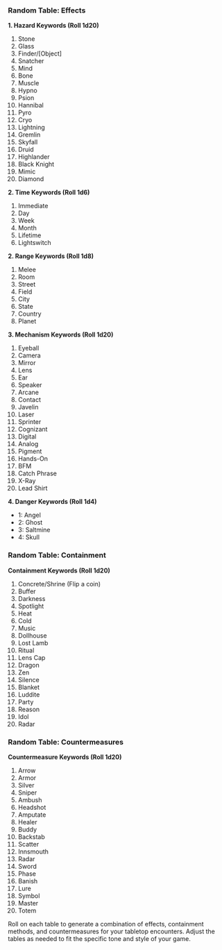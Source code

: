 ### Random Table: Effects
**1. Hazard Keywords (Roll 1d20)**
1. Stone
2. Glass
3. Finder/[Object]
4. Snatcher
5. Mind
6. Bone
7. Muscle
8. Hypno
9. Psion
10. Hannibal
11. Pyro
12. Cryo
13. Lightning
14. Gremlin
15. Skyfall
16. Druid
17. Highlander
18. Black Knight
19. Mimic
20. Diamond

**2. Time Keywords (Roll 1d6)**
1. Immediate
2. Day
3. Week
4. Month
5. Lifetime
6. Lightswitch

**2. Range Keywords (Roll 1d8)**
1. Melee
2. Room
3. Street
4. Field
5. City
6. State
7. Country
8. Planet

**3. Mechanism Keywords (Roll 1d20)**
1. Eyeball
2. Camera
3. Mirror
4. Lens
5. Ear
6. Speaker
7. Arcane
8. Contact
9. Javelin
10. Laser
11. Sprinter
12. Cognizant
13. Digital
14. Analog
15. Pigment
16. Hands-On
17. BFM
18. Catch Phrase
19. X-Ray
20. Lead Shirt

**4. Danger Keywords (Roll 1d4)**
- 1: Angel
- 2: Ghost
- 3: Saltmine
- 4: Skull

### Random Table: Containment
**Containment Keywords (Roll 1d20)**

1. Concrete/Shrine (Flip a coin)
2. Buffer
3. Darkness
4. Spotlight
5. Heat
6. Cold
7. Music
8. Dollhouse
9. Lost Lamb
10. Ritual
11. Lens Cap
12. Dragon
13. Zen
14. Silence
15. Blanket
16. Luddite
17. Party
18. Reason
19. Idol
20. Radar

### Random Table: Countermeasures
**Countermeasure Keywords (Roll 1d20)**

1. Arrow
2. Armor
3. Silver
4. Sniper
5. Ambush
6. Headshot
7. Amputate
8. Healer
9. Buddy
10. Backstab
11. Scatter
12. Innsmouth
13. Radar
14. Sword
15. Phase
16. Banish
17. Lure
18. Symbol
19. Master
20. Totem

Roll on each table to generate a combination of effects, containment methods, and countermeasures for your tabletop encounters. Adjust the tables as needed to fit the specific tone and style of your game.